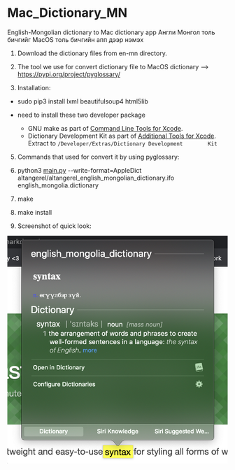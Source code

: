 # Mac_Dictionary_MN
English-Mongolian dictionary to Mac dictionary app
Англи Монгол толь бичгийг MacOS толь бичгийн апп дээр нэмэх

1. Download the dictionary files from en-mn directory.

2. The tool we use for convert dictionary file to MacOS dictionary --> https://pypi.org/project/pyglossary/

4. Installation: 

  - sudo pip3 install lxml beautifulsoup4 html5lib
  - need to install these two developer package 

    - GNU make as part of [Command Line Tools for Xcode](http://developer.apple.com/downloads).
    - Dictionary Development Kit as part of [Additional Tools for Xcode](http://developer.apple.com/downloads). Extract to `/Developer/Extras/Dictionary Development        Kit`

5. Commands that used for convert it by using pyglossary:

  1. python3 [main.py](http://main.py/) --write-format=AppleDict altangerel/altangerel_english_mongolian_dictionary.ifo english_mongolia.dictionary

  2. make

  3. make install

6. Screenshot of quick look:

![Test Image 1](https://github.com/N3TBOY/Mac_Dictionary_MN/blob/master/en-mn/Screen%20Shot%202020-07-31%20at%2018.19.10.png)
